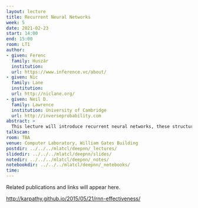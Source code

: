 ```yaml
---
layout: lecture
title: Recurrent Neural Networks
week: 5
date: 2021-02-23
start: 14:00
end: 15:00
room: LT1
author:
- given: Ferenc
  family: Huszár
  institution: 
  url: https://www.inference.vc/about/
- given: Nic
  family: Lane
  institution: 
  url: http://niclane.org/
- given: Neil D.
  family: Lawrence
  institution: University of Cambridge
  url: http://inverseprobability.com
abstract: >
  This lecture will introduce recurrent neural networks, these structures allow us to deal with sequences.
talkscam:
room: TBA
venue: Computer Laboratory, William Gates Building
postdir: ../../../mlatcl/deepnn/_lectures/
slidedir: ../../../mlatcl/deepnn/slides/
notedir: ../../../mlatcl/deepnn/_notes/
notebookdir: ../../../mlatcl/deepnn/_notebooks/
time:
---
```


Related publications and links will appear here.


http://karpathy.github.io/2015/05/21/rnn-effectiveness/
